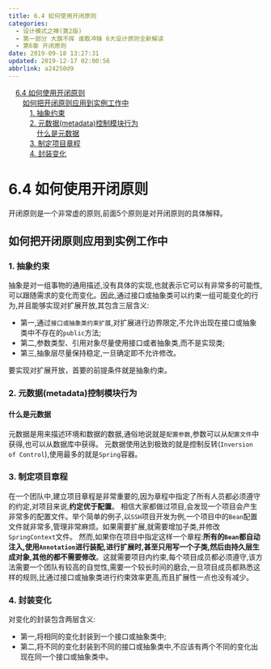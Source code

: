 ```yaml
---
title: 6.4 如何使用开闭原则
categories: 
  - 设计模式之禅(第2版)
  - 第一部分 大旗不挥 谁敢冲锋 6大设计原则全新解读
  - 第6章 开闭原则
date: 2019-09-18 13:27:31
updated: 2019-12-17 02:00:56
abbrlink: a24250d9
---
```

<div id='my_toc'><a href="/ReadingNotes/a24250d9/#6-4-如何使用开闭原则" class="header_1">6.4 如何使用开闭原则</a>&nbsp;<br><a href="/ReadingNotes/a24250d9/#如何把开闭原则应用到实例工作中" class="header_2">如何把开闭原则应用到实例工作中</a>&nbsp;<br><a href="/ReadingNotes/a24250d9/#1-抽象约束" class="header_3">1. 抽象约束</a>&nbsp;<br><a href="/ReadingNotes/a24250d9/#2-元数据-metadata-控制模块行为" class="header_3">2. 元数据(metadata)控制模块行为</a>&nbsp;<br><a href="/ReadingNotes/a24250d9/#什么是元数据" class="header_4">什么是元数据</a>&nbsp;<br><a href="/ReadingNotes/a24250d9/#3-制定项目章程" class="header_3">3. 制定项目章程</a>&nbsp;<br><a href="/ReadingNotes/a24250d9/#4-封装变化" class="header_3">4. 封装变化</a>&nbsp;<br></div>
<style>.header_1{margin-left: 1em;}.header_2{margin-left: 2em;}.header_3{margin-left: 3em;}.header_4{margin-left: 4em;}.header_5{margin-left: 5em;}.header_6{margin-left: 6em;}</style>
<!--more-->
<script>if (navigator.platform.search('arm')==-1){document.getElementById('my_toc').style.display = 'none';}var e,p = document.getElementsByTagName('p');while (p.length>0) {e = p[0];e.parentElement.removeChild(e);}</script>

<!--end-->
<!--SSTStart-->
# 6.4 如何使用开闭原则 #
开闭原则是一个非常虚的原则,前面5个原则是对开闭原则的具体解释。
## 如何把开闭原则应用到实例工作中 ##
### 1. 抽象约束 ###
抽象是对一组事物的通用描述,没有具体的实现,也就表示它可以有非常多的可能性,可以跟随需求的变化而变化。因此,通过接口或抽象类可以约束一组可能变化的行为,并且能够实现对扩展开放,其包含三层含义:
- 第一,通过`接口或抽象类约束扩展`,对扩展进行边界限定,不允许出现在接口或抽象类中不存在的`public`方法;
- 第二,参数类型、引用对象尽量使用接口或者抽象类,而不是实现类;
- 第三,抽象层尽量保持稳定,一旦确定即不允许修改。

要实现对扩展开放，首要的前提条件就是抽象约束。
### 2. 元数据(metadata)控制模块行为 ###
#### 什么是元数据 ####
元数据是用来描述环境和数据的数据,通俗地说就是`配置参数`,参数可以从`配置文件`中获得,也可以从数据库中获得。
元数据使用达到极致的就是控制反转(`Inversion of Control`),使用最多的就是`Spring`容器。
### 3. 制定项目章程 ###
在一个团队中,建立项目章程是非常重要的,因为章程中指定了所有人员都必须遵守的约定,对项目来说,**约定优于配置**。
相信大家都做过项目,会发现一个项目会产生非常多的配置文件。举个简单的例子,以`SSH`项目开发为例,一个项目中的`Bean`配置文件就非常多,管理非常麻烦。如果需要扩展,就需要增加子类,并修改`SpringContext`文件。
然而,如果你在项目中指定这样一个章程:**所有的`Bean`都自动注入,使用`Annotation`进行装配,进行扩展时,甚至只用写一个子类,然后由持久层生成对象,其他的都不需要修改**。这就需要项目内约束,每个项目成员都必须遵守,该方法需要一个团队有较高的自觉性,需要一个较长时间的磨合,一旦项目成员都熟悉这样的规则,比通过接口或抽象类进行约束效率更高,而且扩展性一点也没有减少。
### 4. 封装变化 ###
对变化的封装包含两层含义:
- 第一,将相同的变化封装到一个接口或抽象类中;
- 第二,将不同的变化封装到不同的接口或抽象类中,不应该有两个不同的变化出现在同一个接口或抽象类中。
<!--SSTStop-->

